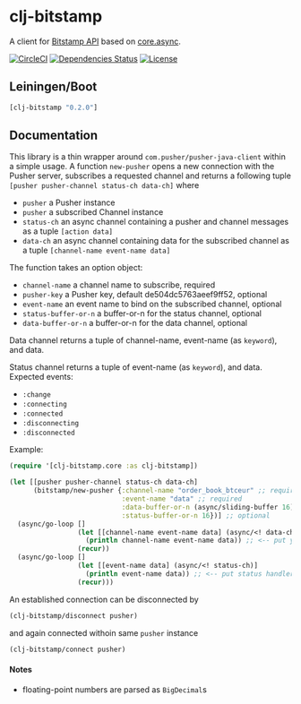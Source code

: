 clj-bitstamp
=================

A client for [Bitstamp API](https://www.bitstamp.net/websocket) based on [core.async](https://github.com/clojure/core.async).

[![CircleCI](https://circleci.com/gh/druids/clj-bitstamp.svg?style=svg)](https://circleci.com/gh/druids/clj-bitstamp)
[![Dependencies Status](https://jarkeeper.com/druids/clj-bitstamp/status.png)](https://jarkeeper.com/druids/clj-bitstamp)
[![License](https://img.shields.io/badge/MIT-Clause-blue.svg)](https://opensource.org/licenses/MIT)


Leiningen/Boot
--------------

```clojure
[clj-bitstamp "0.2.0"]
```

Documentation
-------------

This library is a thin wrapper around `com.pusher/pusher-java-client` within a simple usage. A function `new-pusher`
 opens a new connection with the Pusher server, subscribes a requested channel and returns a following tuple
`[pusher pusher-channel status-ch data-ch]` where

- `pusher` a Pusher instance
- `pusher` a subscribed Channel instance
- `status-ch` an async channel containing a pusher and channel messages as a tuple `[action data]`
- `data-ch` an async channel containing data for the subscribed channel as a tuple `[channel-name event-name data]`

The function takes an option object:
- `channel-name` a channel name to subscribe, required
- `pusher-key` a Pusher key, default de504dc5763aeef9ff52, optional
- `event-name` an event name to bind on the subscribed channel, optional
- `status-buffer-or-n` a buffer-or-n for the status channel, optional
- `data-buffer-or-n` a buffer-or-n for the data channel, optional

Data channel returns a tuple of channel-name, event-name (as `keyword`), and data.

Status channel returns a tuple of event-name (as `keyword`), and data. Expected events:

- `:change`
- `:connecting`
- `:connected`
- `:disconnecting`
- `:disconnected`


Example:

```clojure
(require '[clj-bitstamp.core :as clj-bitstamp])

(let [[pusher pusher-channel status-ch data-ch]
      (bitstamp/new-pusher {:channel-name "order_book_btceur" ;; required
                            :event-name "data" ;; required
                            :data-buffer-or-n (async/sliding-buffer 16) ;; optinal
                            :status-buffer-or-n 16})] ;; optional
  (async/go-loop []
                 (let [[channel-name event-name data] (async/<! data-ch)]
                   (println channel-name event-name data)) ;; <-- put you logic here
                 (recur))
  (async/go-loop []
                 (let [[event-name data] (async/<! status-ch)]
                   (println event-name data)) ;; <-- put status handler here
                 (recur)))
```

An established connection can be disconnected by

```clojure
(clj-bitstamp/disconnect pusher)
```

and again connected withoin same `pusher` instance

```clojure
(clj-bitstamp/connect pusher)
```


#### Notes

- floating-point numbers are parsed as `BigDecimal`s
